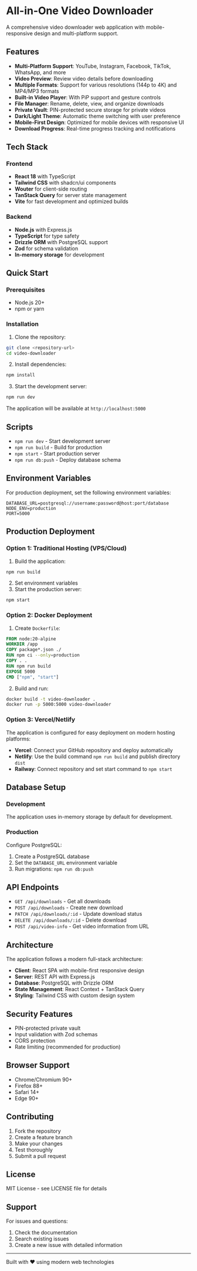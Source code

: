 # All-in-One Video Downloader

A comprehensive video downloader web application with mobile-responsive design and multi-platform support.

## Features

- **Multi-Platform Support**: YouTube, Instagram, Facebook, TikTok, WhatsApp, and more
- **Video Preview**: Review video details before downloading
- **Multiple Formats**: Support for various resolutions (144p to 4K) and MP4/MP3 formats
- **Built-in Video Player**: With PiP support and gesture controls
- **File Manager**: Rename, delete, view, and organize downloads
- **Private Vault**: PIN-protected secure storage for private videos
- **Dark/Light Theme**: Automatic theme switching with user preference
- **Mobile-First Design**: Optimized for mobile devices with responsive UI
- **Download Progress**: Real-time progress tracking and notifications

## Tech Stack

### Frontend
- **React 18** with TypeScript
- **Tailwind CSS** with shadcn/ui components
- **Wouter** for client-side routing
- **TanStack Query** for server state management
- **Vite** for fast development and optimized builds

### Backend
- **Node.js** with Express.js
- **TypeScript** for type safety
- **Drizzle ORM** with PostgreSQL support
- **Zod** for schema validation
- **In-memory storage** for development

## Quick Start

### Prerequisites
- Node.js 20+ 
- npm or yarn

### Installation

1. Clone the repository:
```bash
git clone <repository-url>
cd video-downloader
```

2. Install dependencies:
```bash
npm install
```

3. Start the development server:
```bash
npm run dev
```

The application will be available at `http://localhost:5000`

## Scripts

- `npm run dev` - Start development server
- `npm run build` - Build for production
- `npm start` - Start production server
- `npm run db:push` - Deploy database schema

## Environment Variables

For production deployment, set the following environment variables:

```env
DATABASE_URL=postgresql://username:password@host:port/database
NODE_ENV=production
PORT=5000
```

## Production Deployment

### Option 1: Traditional Hosting (VPS/Cloud)

1. Build the application:
```bash
npm run build
```

2. Set environment variables
3. Start the production server:
```bash
npm start
```

### Option 2: Docker Deployment

1. Create `Dockerfile`:
```dockerfile
FROM node:20-alpine
WORKDIR /app
COPY package*.json ./
RUN npm ci --only=production
COPY . .
RUN npm run build
EXPOSE 5000
CMD ["npm", "start"]
```

2. Build and run:
```bash
docker build -t video-downloader .
docker run -p 5000:5000 video-downloader
```

### Option 3: Vercel/Netlify

The application is configured for easy deployment on modern hosting platforms:

- **Vercel**: Connect your GitHub repository and deploy automatically
- **Netlify**: Use the build command `npm run build` and publish directory `dist`
- **Railway**: Connect repository and set start command to `npm start`

## Database Setup

### Development
The application uses in-memory storage by default for development.

### Production
Configure PostgreSQL:

1. Create a PostgreSQL database
2. Set the `DATABASE_URL` environment variable
3. Run migrations: `npm run db:push`

## API Endpoints

- `GET /api/downloads` - Get all downloads
- `POST /api/downloads` - Create new download
- `PATCH /api/downloads/:id` - Update download status
- `DELETE /api/downloads/:id` - Delete download
- `POST /api/video-info` - Get video information from URL

## Architecture

The application follows a modern full-stack architecture:

- **Client**: React SPA with mobile-first responsive design
- **Server**: REST API with Express.js
- **Database**: PostgreSQL with Drizzle ORM
- **State Management**: React Context + TanStack Query
- **Styling**: Tailwind CSS with custom design system

## Security Features

- PIN-protected private vault
- Input validation with Zod schemas
- CORS protection
- Rate limiting (recommended for production)

## Browser Support

- Chrome/Chromium 90+
- Firefox 88+
- Safari 14+
- Edge 90+

## Contributing

1. Fork the repository
2. Create a feature branch
3. Make your changes
4. Test thoroughly
5. Submit a pull request

## License

MIT License - see LICENSE file for details

## Support

For issues and questions:
1. Check the documentation
2. Search existing issues
3. Create a new issue with detailed information

---

Built with ❤️ using modern web technologies